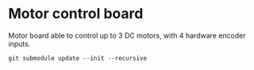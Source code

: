 # Motor control board

Motor board able to control up to 3 DC motors, with 4 hardware encoder inputs.


`git submodule update --init --recursive`

